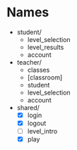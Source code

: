 # Names

- student/
  - level_selection
  - level_results
  - account
- teacher/
  - classes
  - [classroom]
  - student
  - level_selection
  - account
- shared/
  - [x] login
  - [x] logout
  - [ ] level_intro
  - [x] play
